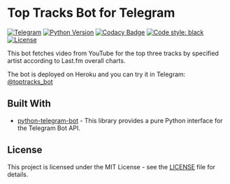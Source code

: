 # Top Tracks Bot for Telegram
[![Telegram](https://img.shields.io/badge/telegram-%40toptracks__bot-informational)](http://t.me/toptracks_bot)
[![Python Version](https://img.shields.io/pypi/pyversions/slcp.svg)](https://www.python.org/downloads/release/python-370/)
[![Codacy Badge](https://api.codacy.com/project/badge/Grade/43e9689ad1604f82a1b4a32c58501829)](https://www.codacy.com?utm_source=github.com&amp;utm_medium=referral&amp;utm_content=pltnk/top_tracks&amp;utm_campaign=Badge_Grade)
[![Code style: black](https://img.shields.io/badge/code%20style-black-000000.svg)](https://github.com/psf/black)
[![License](https://img.shields.io/github/license/pltnk/top_tracks.svg)](https://choosealicense.com/licenses/mit/)

This bot fetches video from YouTube for the top three tracks by specified artist according to Last.fm overall charts.

The bot is deployed on Heroku and you can try it in Telegram: [@toptracks_bot](http://t.me/toptracks_bot)

## Built With
* [python-telegram-bot](https://github.com/python-telegram-bot/python-telegram-bot) - This library provides a pure Python interface for the Telegram Bot API.

## License

This project is licensed under the MIT License - see the [LICENSE](LICENSE) file for details.